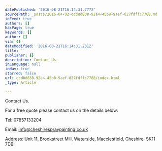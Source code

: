 ```yaml
---
datePublished: '2016-08-21T16:14:31.777Z'
sourcePath: _posts/2016-04-02-ccd8d838-92a4-45b8-9aef-027fdffc7788.md
inFeed: true
authors: []
hasPage: true
keywords: []
author: []
via: {}
dateModified: '2016-08-21T16:14:31.231Z'
title: ''
publisher: {}
description: Contact Us.
inLanguage: null
inNav: true
starred: false
url: ccd8d838-92a4-45b8-9aef-027fdffc7788/index.html
_type: Article

---
```

Contact Us.

For a free quote please contact us on the details below:

Tel: 07857133204

Email: info@cheshirespraypainting.co.uk

Address: Unit 11, Brookstreet Mill, Waterside, Macclesfield, Cheshire. SK11 7DB